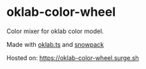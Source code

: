 # oklab-color-wheel

Color mixer for oklab color model.

Made with [oklab.ts](https://github.com/beenotung/oklab.ts) and [snowpack](https://www.snowpack.dev/)

Hosted on: https://oklab-color-wheel.surge.sh
